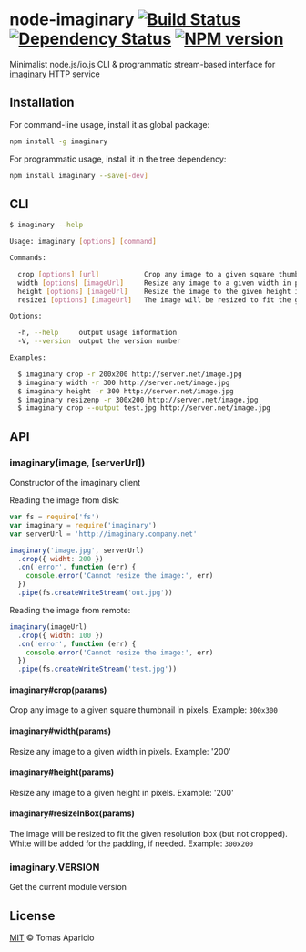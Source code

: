 # node-imaginary [![Build Status](https://api.travis-ci.org/h2non/node-imaginary.svg?branch=master)][travis] [![Dependency Status](https://gemnasium.com/h2non/node-imaginary.svg)][gemnasium] [![NPM version](https://badge.fury.io/js/imaginary.svg)][npm]

Minimalist node.js/io.js CLI & programmatic stream-based interface for [imaginary](https://github.com/h2non/imaginary) HTTP service

## Installation

For command-line usage, install it as global package:
```bash
npm install -g imaginary
```

For programmatic usage, install it in the tree dependency:
```bash
npm install imaginary --save[-dev]
```

## CLI

```bash
$ imaginary --help
```

```bash
Usage: imaginary [options] [command]

Commands:

  crop [options] [url]           Crop any image to a given square thumbnail in pixels
  width [options] [imageUrl]     Resize any image to a given width in pixels
  height [options] [imageUrl]    Resize the image to the given height in pixels
  resizei [options] [imageUrl]   The image will be resized to fit the given resolution box (but not cropped). White will be added for the padding, if needed

Options:

  -h, --help     output usage information
  -V, --version  output the version number

Examples:

  $ imaginary crop -r 200x200 http://server.net/image.jpg
  $ imaginary width -r 300 http://server.net/image.jpg
  $ imaginary height -r 300 http://server.net/image.jpg
  $ imaginary resizenp -r 300x200 http://server.net/image.jpg
  $ imaginary crop --output test.jpg http://server.net/image.jpg
````

## API

### imaginary(image, [serverUrl])

Constructor of the imaginary client

Reading the image from disk:
```js
var fs = require('fs')
var imaginary = require('imaginary')
var serverUrl = 'http://imaginary.company.net'

imaginary('image.jpg', serverUrl)
  .crop({ widht: 200 })
  .on('error', function (err) {
    console.error('Cannot resize the image:', err)
  })
  .pipe(fs.createWriteStream('out.jpg'))
```

Reading the image from remote:
```js
imaginary(imageUrl)
  .crop({ width: 100 })
  .on('error', function (err) {
    console.error('Cannot resize the image:', err)
  })
  .pipe(fs.createWriteStream('test.jpg'))
```

#### imaginary#crop(params)

Crop any image to a given square thumbnail in pixels. Example: `300x300`

#### imaginary#width(params)

Resize any image to a given width in pixels. Example: '200'

#### imaginary#height(params)

Resize any image to a given height in pixels. Example: '200'

#### imaginary#resizeInBox(params)

The image will be resized to fit the given resolution box (but not cropped). White will be added for the padding, if needed.
Example: `300x200`

### imaginary.VERSION

Get the current module version

## License

[MIT](http://opensource.org/licenses/MIT) © Tomas Aparicio

[travis]: http://travis-ci.org/h2non/node-imaginary
[gemnasium]: https://gemnasium.com/h2non/node-imaginary
[npm]: http://npmjs.org/package/imaginary

